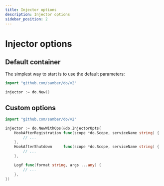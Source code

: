 ```yaml
---
title: Injector options
description: Injector options
sidebar_position: 2
---
```


# Injector options

## Default container

The simplest way to start is to use the default parameters:

```go
import "github.com/samber/do/v2"

injector := do.New()
```

## Custom options

```go
import "github.com/samber/do/v2"

injector := do.NewWithOps(&do.InjectorOpts{
    HookAfterRegistration func(scope *do.Scope, serviceName string) {
        // ...
    },
    HookAfterShutdown     func(scope *do.Scope, serviceName string) {
        // ...
    },

    Logf func(format string, args ...any) {
        // ...
    },
})
```
